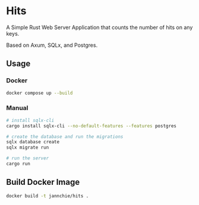 # Hits

A Simple Rust Web Server Application that counts the number of hits on any keys.

Based on Axum, SQLx, and Postgres.

## Usage

### Docker

```bash
docker compose up --build
```

### Manual

```bash
# install sqlx-cli
cargo install sqlx-cli --no-default-features --features postgres

# create the database and run the migrations
sqlx database create
sqlx migrate run

# run the server
cargo run
```

## Build Docker Image

```bash
docker build -t jannchie/hits .
```
